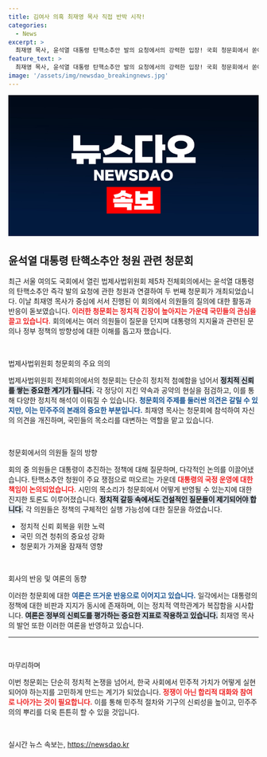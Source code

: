 ```yaml
---
title: 김여사 의혹 최재영 목사 직접 반박 시작!
categories:
  - News
excerpt: >
  최재영 목사, 윤석열 대통령 탄핵소추안 발의 요청에서의 강력한 입장! 국회 청문회에서 쏟아낸 발언과 논란의 중심에 서다. 클릭하여 자세히 알아보세요!
feature_text: >
  최재영 목사, 윤석열 대통령 탄핵소추안 발의 요청에서의 강력한 입장! 국회 청문회에서 쏟아낸 발언과 논란의 중심에 서다. 클릭하여 자세히 알아보세요!
image: '/assets/img/newsdao_breakingnews.jpg'
---
```


<p><img src="/assets/img/newsdao_breakingnews.jpg" alt="ontimetimes 속보" /></p>

<h2 data-ke-size="size26">윤석열 대통령 탄핵소추안 청원 관련 청문회</h2>

<p data-ke-size="size16">최근 서울 여의도 국회에서 열린 법제사법위원회 제5차 전체회의에서는 윤석열 대통령의 탄핵소추안 즉각 발의 요청에 관한 청원과 연결하여 두 번째 청문회가 개최되었습니다. 이날 최재영 목사가 중심에 서서 진행된 이 회의에서 의원들의 질의에 대한 활동과 반응이 돋보였습니다. <b><span style="color: #ee2323;">이러한 청문회는 정치적 긴장이 높아지는 가운데 국민들의 관심을 끌고 있습니다.</span></b> 회의에서는 여러 의원들이 질문을 던지며 대통령의 지지율과 관련된 문의나 정부 정책의 방향성에 대한 이해를 돕고자 했습니다.</p>

<p data-ke-size="size16">&nbsp;</p>

<p>법제사법위원회 청문회의 주요 의의</p>

<p data-ke-size="size16">법제사법위원회 전체회의에서의 청문회는 단순히 정치적 첨예함을 넘어서 <b><span style="background-color: #21538527;">정치적 신뢰를 쌓는 중요한 계기가 됩니다.</span></b> 각 정당이 지킨 약속과 공약의 현실을 점검하고, 이를 통해 다양한 정치적 해석이 이뤄질 수 있습니다. <b><span style="color: #1a5490;">청문회의 주제를 둘러싼 의견은 갈릴 수 있지만, 이는 민주주의 본래의 중요한 부분입니다.</span></b> 최재영 목사는 청문회에 참석하여 자신의 의견을 개진하며, 국민들의 목소리를 대변하는 역할을 맡고 있습니다.</p>

<p data-ke-size="size16">&nbsp;</p>

<p>청문회에서의 의원들 질의 방향</p>

<p data-ke-size="size16">회의 중 의원들은 대통령이 추진하는 정책에 대해 질문하며, 다각적인 논의를 이끌어냈습니다. 탄핵소추안 청원이 주요 쟁점으로 떠오르는 가운데 <b><span style="color: #ee2323;">대통령의 국정 운영에 대한 책임이 논의되었습니다.</span></b> 시민의 목소리가 청문회에서 어떻게 반영될 수 있는지에 대한 진지한 토론도 이루어졌습니다. <b><span style="background-color: #21538527;">정치적 갈등 속에서도 건설적인 질문들이 제기되어야 합니다.</span></b> 각 의원들은 정책의 구체적인 실행 가능성에 대한 질문을 하였습니다.</p>

<ul>
    <li>정치적 신뢰 회복을 위한 노력</li>
    <li>국민 의견 청취의 중요성 강화</li>
    <li>청문회가 가져올 잠재적 영향</li>
</ul>

<p data-ke-size="size16">&nbsp;</p>

<p>회사의 반응 및 여론의 동향</p>

<p data-ke-size="size16">이러한 청문회에 대한 <b><span style="color: #1a5490;">여론은 뜨거운 반응으로 이어지고 있습니다.</span></b> 일각에서는 대통령의 정책에 대한 비판과 지지가 동시에 존재하며, 이는 정치적 역학관계가 복잡함을 시사합니다. <b><span style="background-color: #21538527;">여론은 정부의 신뢰도를 평가하는 중요한 지표로 작용하고 있습니다.</span></b> 최재영 목사의 발언 또한 이러한 여론을 반영하고 있습니다.</p>

<hr>

<p data-ke-size="size16">&nbsp;</p>

<p>마무리하며</p>

<p data-ke-size="size16">이번 청문회는 단순히 정치적 논쟁을 넘어서, 한국 사회에서 민주적 가치가 어떻게 실현되어야 하는지를 고민하게 만드는 계기가 되었습니다. <b><span style="color: #ee2323;">정쟁이 아닌 합리적 대화와 참여로 나아가는 것이 필요합니다.</span></b> 이를 통해 민주적 절차와 기구의 신뢰성을 높이고, 민주주의의 뿌리를 더욱 튼튼히 할 수 있을 것입니다.</p>

<p data-ke-size="size16">&nbsp;</p>
실시간 뉴스 속보는, <a href="https://newsdao.kr" rel="dofollow">https://newsdao.kr</a>


